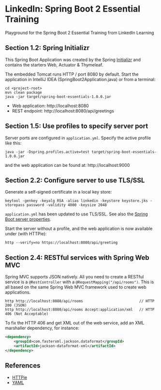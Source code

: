 # LinkedIn: Spring Boot 2 Essential Training

Playground for the Spring Boot 2 Essential Training from LinkedIn Learning

## Section 1.2: Spring Initializr

This Spring Boot Application was created by the Spring [Initializr](https://start.spring.io/) and contains the starters Web, Actuator & Thymeleaf.

The embedded Tomcat runs HTTP / port 8080 by default. Start the application in IntelliJ IDEA (SpringBoot2Application.java) or from a terminal:
```shell script
cd <project-root>
mvn clean package
java -jar target/spring-boot-essentials-1.0.0.jar
```

- Web application: http://localhost:8080
- REST endpoint: http://localhost:8080/api/greetings

## Section 1.5: Use profiles to specify server port

Server ports are configured in `application.yml`. Specify the active profile like this:
```shell script
java -jar -Dspring.profiles.active=test target/spring-boot-essentials-1.0.0.jar
```

and the web application can be found at: http://localhost:9000

## Section 2.2: Configure server to use TLS/SSL

Generate a self-signed certificate in a local key store:
```shell script
keytool -genkey -keyalg RSA -alias linkedin -keystore keystore.jks -storepass password -validity 4000 -keysize 2048
```

`application.yml` has been updated to use TLS/SSL. See also the [Spring Boot server properties](https://docs.spring.io/spring-boot/docs/current/reference/html/appendix-application-properties.html#server-properties).

Start the server without a profile, and the web application is now available under (with HTTPie):
```shell script
http --verify=no https://localhost:8080/api/greeting  
```

## Section 2.4: RESTful services with Spring Web MVC

Spring MVC supports JSON natively. 
All you need to create a RESTful service is a `@RestController` with a `@RequestMapping("/api/rooms")`.
This is all based on the same Spring Web MVC framework used to create web applications.

```shell script
http http://localhost:8080/api/rooms                          // HTTP 200 (JSON)
http http://localhost:8080/api/rooms Accept:application/xml   // HTTP 406 (Not Acceptable)
```  

To fix the HTTP 406 and get XML out of the web service, add an XML marshaller dependency, for instance:
```xml
<dependency>
	<groupId>com.fasterxml.jackson.dataformat</groupId>
	<artifactId>jackson-dataformat-xml</artifactId>
</dependency>
```

## References

- [HTTPie](https://httpie.org/)
- [YAML](https://docs.ansible.com/ansible/latest/reference_appendices/YAMLSyntax.html)

